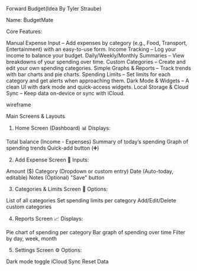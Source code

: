 Forward Budget(Idea By Tyler Straube)

Name: BudgetMate



Core Features:

Manual Expense Input – Add expenses by category (e.g., Food, Transport, Entertainment) with an easy-to-use form.
Income Tracking – Log your income to balance your budget.
Daily/Weekly/Monthly Summaries – View breakdowns of your spending over time.
Custom Categories – Create and edit your own spending categories.
Simple Graphs & Reports – Track trends with bar charts and pie charts.
Spending Limits – Set limits for each category and get alerts when approaching them.
Dark Mode & Widgets – A clean UI with dark mode and quick-access widgets.
Local Storage & Cloud Sync – Keep data on-device or sync with iCloud.




wireframe

Main Screens & Layouts
1. Home Screen (Dashboard)
📊 Displays:

Total balance (Income - Expenses)
Summary of today’s spending
Graph of spending trends
Quick-add button (➕)



2. Add Expense Screen
📝 Inputs:

Amount ($)
Category (Dropdown or custom entry)
Date (Auto-today, editable)
Notes (Optional)
"Save" button



3. Categories & Limits Screen
📂 Options:

List of all categories
Set spending limits per category
Add/Edit/Delete custom categories



4. Reports Screen
📈 Displays:

Pie chart of spending per category
Bar graph of spending over time
Filter by day, week, month



5. Settings Screen
⚙️ Options:

Dark mode toggle
iCloud Sync
Reset Data



